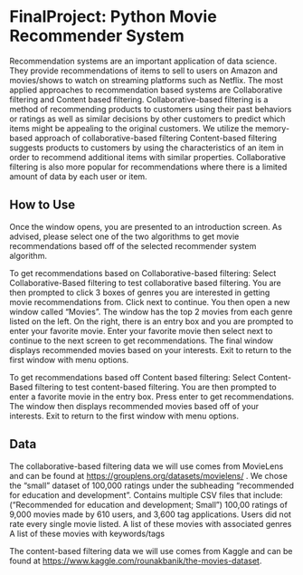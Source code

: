 # FinalProject: Python Movie Recommender System

Recommendation systems are an important application of data science. They provide recommendations of items to sell to users on Amazon and movies/shows to watch on streaming platforms such as Netflix. The most applied approaches to recommendation based systems are Collaborative filtering and Content based filtering.
Collaborative-based filtering is a method of recommending products to customers using their past behaviors or ratings as well as similar decisions by other customers to predict which items might be appealing to the original customers. We utilize the memory-based approach of collaborative-based filtering
Content-based filtering suggests products to customers by using the characteristics of an item in order to recommend additional items with similar properties. Collaborative filtering is also more popular for recommendations where there is a limited amount of data by each user or item.

## How to Use

Once the window opens, you are presented to an introduction screen. As advised, please select one of the two algorithms to get movie recommendations based off of the selected recommender system algorithm.

To get recommendations based on Collaborative-based filtering:
Select Collaborative-Based filtering to test collaborative based filtering.
You are then prompted to click 3 boxes of genres you are interested in getting movie recommendations from. Click next to continue.
You then open a new window called “Movies”. 
The window has the top 2 movies from each genre listed on the left.
On the right, there is an entry box and you are prompted to enter your favorite movie.
Enter your favorite movie then select next to continue to the next screen to get recommendations.
The final window displays recommended movies based on your interests.
Exit to return to the first window with menu options.

To get recommendations based off Content based filtering:
Select Content-Based filtering to test content-based filtering.
You are then prompted to enter a favorite movie in the entry box.
Press enter to get recommendations.
The window then displays recommended movies based off of your interests.
Exit to return to the first window with menu options.

## Data
The collaborative-based filtering data we will use comes from MovieLens and can be found at https://grouplens.org/datasets/movielens/ . We chose the “small” dataset of 100,000 ratings under the subheading “recommended for education and development”.
Contains multiple CSV files that include:  (“Recommended for education and development; Small”)
100,00 ratings of 9,000 movies made by 610 users, and 3,600 tag applications. Users did not rate every single movie listed.
A list of these movies with associated genres
A list of these movies with keywords/tags

The content-based filtering data we will use comes from Kaggle and can be found at https://www.kaggle.com/rounakbanik/the-movies-dataset.




